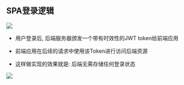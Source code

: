 ## SPA登录逻辑

![](https://static.calabash.top/img/jwt-token.png)

+ 用户登录后, 后端服务器颁发一个带有时效性的JWT token给前端应用

+ 前端应用在后续的请求中使用该Token进行访问后端资源

+ 这样做实现的效果就是: 后端无需存储任何登录状态

![](https://static.calabash.top/img/TIM20190324222829.png)